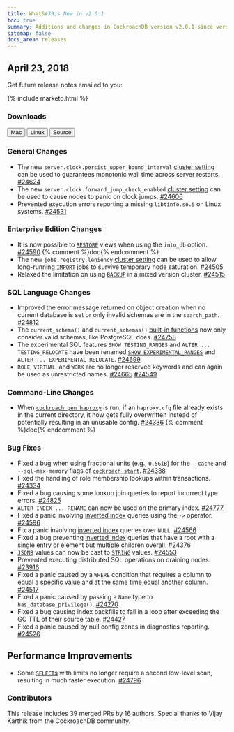 ```yaml
---
title: What&#39;s New in v2.0.1
toc: true
summary: Additions and changes in CockroachDB version v2.0.1 since version v2.0.0
sitemap: false
docs_area: releases 
---
```


## April 23, 2018

Get future release notes emailed to you:

{%  include marketo.html %}

### Downloads

<div id="os-tabs" class="clearfix os-tabs_button-outline-primary">
    <a href="https://binaries.cockroachdb.com/cockroach-v2.0.1.darwin-10.9-amd64.tgz"><button id="mac" data-eventcategory="mac-binary-release-notes">Mac</button></a>
    <a href="https://binaries.cockroachdb.com/cockroach-v2.0.1.linux-amd64.tgz"><button id="linux" data-eventcategory="linux-binary-release-notes">Linux</button></a>
    <a href="https://binaries.cockroachdb.com/cockroach-v2.0.1.src.tgz"><button id="source" data-eventcategory="source-release-notes">Source</button></a>
</div>

### General Changes

- The new `server.clock.persist_upper_bound_interval` [cluster setting](../v2.0/cluster-settings.html) can be used to guarantees monotonic wall time across server restarts. [#24624][#24624]
- The new `server.clock.forward_jump_check_enabled` [cluster setting](../v2.0/cluster-settings.html) can be used to cause nodes to panic on clock jumps. [#24606][#24606]
- Prevented execution errors reporting a missing `libtinfo.so.5` on Linux systems. [#24531][#24531]

### Enterprise Edition Changes

- It is now possible to [`RESTORE`](../v2.0/restore.html) views when using the `into_db` option. [#24590][#24590] {%  comment %}doc{%  endcomment %}
- The new `jobs.registry.leniency` [cluster setting](../v2.0/cluster-settings.html) can be used to allow long-running [`IMPORT`](../v2.0/import.html) jobs to survive temporary node saturation. [#24505][#24505]
- Relaxed the limitation on using [`BACKUP`](../v2.0/backup.html) in a mixed version cluster. [#24515][#24515]

### SQL Language Changes

- Improved the error message returned on object creation when no current database is set or only invalid schemas are in the `search_path`. [#24812][#24812]
- The `current_schema()` and `current_schemas()` [built-in functions](../v2.0/functions-and-operators.html) now only consider valid schemas, like PostgreSQL does. [#24758][#24758]
- The experimental SQL features `SHOW TESTING_RANGES` and `ALTER ... TESTING_RELOCATE` have been renamed [`SHOW EXPERIMENTAL_RANGES`](../v2.0/show-experimental-ranges.html) and `ALTER ... EXPERIMENTAL_RELOCATE`. [#24699][#24699]
- `ROLE`, `VIRTUAL`, and `WORK` are no longer reserved keywords and can again be used as unrestricted names. [#24665][#24665] [#24549][#24549]

### Command-Line Changes

- When [`cockroach gen haproxy`](../v2.0/generate-cockroachdb-resources.html) is run, if an `haproxy.cfg` file already exists in the current directory, it now gets fully overwritten instead of potentially resulting in an unusable config. [#24336][#24336] {%  comment %}doc{%  endcomment %}

### Bug Fixes

- Fixed a bug when using fractional units (e.g., `0.5GiB`) for the `--cache` and `--sql-max-memory` flags of [`cockroach start`](../v2.0/start-a-node.html). [#24388][#24388]
- Fixed the handling of role membership lookups within transactions. [#24334][#24334]
- Fixed a bug causing some lookup join queries to report incorrect type errors. [#24825][#24825]
- `ALTER INDEX ... RENAME` can now be used on the primary index. [#24777][#24777]
- Fixed a panic involving [inverted index](../v2.0/inverted-indexes.html) queries using the `->` operator. [#24596][#24596]
- Fix a panic involving [inverted index](../v2.0/inverted-indexes.html) queries over `NULL`. [#24566][#24566]
- Fixed a bug preventing [inverted index](../v2.0/inverted-indexes.html) queries that have a root with a single entry or element but multiple children overall. [#24376][#24376]
- [`JSONB`](../v2.0/jsonb.html) values can now be cast to [`STRING`](../v2.0/string.html) values. [#24553][#24553]
- Prevented executing distributed SQL operations on draining nodes. [#23916][#23916]
- Fixed a panic caused by a `WHERE` condition that requires a column to equal a specific value and at the same time equal another column. [#24517][#24517]
- Fixed a panic caused by passing a `Name` type to `has_database_privilege()`. [#24270][#24270]
- Fixed a bug causing index backfills to fail in a loop after exceeding the GC TTL of their source table. [#24427][#24427]
- Fixed a panic caused by null config zones in diagnostics reporting. [#24526][#24526]

## Performance Improvements

- Some [`SELECT`s](../v2.0/select-clause.html) with limits no longer require a second low-level scan, resulting in much faster execution. [#24796][#24796]

### Contributors

This release includes 39 merged PRs by 16 authors. Special thanks to Vijay Karthik from the CockroachDB community.

[#23916]: https://github.com/cockroachdb/cockroach/pull/23916
[#24221]: https://github.com/cockroachdb/cockroach/pull/24221
[#24270]: https://github.com/cockroachdb/cockroach/pull/24270
[#24334]: https://github.com/cockroachdb/cockroach/pull/24334
[#24336]: https://github.com/cockroachdb/cockroach/pull/24336
[#24376]: https://github.com/cockroachdb/cockroach/pull/24376
[#24388]: https://github.com/cockroachdb/cockroach/pull/24388
[#24427]: https://github.com/cockroachdb/cockroach/pull/24427
[#24505]: https://github.com/cockroachdb/cockroach/pull/24505
[#24515]: https://github.com/cockroachdb/cockroach/pull/24515
[#24517]: https://github.com/cockroachdb/cockroach/pull/24517
[#24526]: https://github.com/cockroachdb/cockroach/pull/24526
[#24531]: https://github.com/cockroachdb/cockroach/pull/24531
[#24549]: https://github.com/cockroachdb/cockroach/pull/24549
[#24553]: https://github.com/cockroachdb/cockroach/pull/24553
[#24566]: https://github.com/cockroachdb/cockroach/pull/24566
[#24590]: https://github.com/cockroachdb/cockroach/pull/24590
[#24596]: https://github.com/cockroachdb/cockroach/pull/24596
[#24606]: https://github.com/cockroachdb/cockroach/pull/24606
[#24624]: https://github.com/cockroachdb/cockroach/pull/24624
[#24665]: https://github.com/cockroachdb/cockroach/pull/24665
[#24699]: https://github.com/cockroachdb/cockroach/pull/24699
[#24758]: https://github.com/cockroachdb/cockroach/pull/24758
[#24777]: https://github.com/cockroachdb/cockroach/pull/24777
[#24796]: https://github.com/cockroachdb/cockroach/pull/24796
[#24812]: https://github.com/cockroachdb/cockroach/pull/24812
[#24825]: https://github.com/cockroachdb/cockroach/pull/24825
